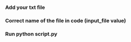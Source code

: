 ### Add your txt file
### Correct name of the file in code (input_file value)
### Run python script.py

